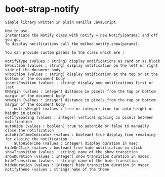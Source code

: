 # boot-strap-notify

	Simple library written in plain vanilla JavaScript.
	
	How to use.
	Instantiate the Notify class with notify = new Notify(params) and off you go.
	To display notifications call the method notify.show(params).
	
	You can provide custom params to the class which are :
	
	notifyType (values : string) display notifications as card or as block
	hPosition (values : string) display notification on the left or right side of the document body
	vPosition (values : string) display notification at the top or at the bottom of the document body
	insertPosition (values : string) display new notifications first or last
	hMargin	(values : integer) distance in pixels from the top or bottom margin of the document body
	vMargin (values : integer) distance in pixels from the top or bottom margin of the document body
        notifyHeight (values : true or integer) true for auto height or height in pixels
	notifySpacing (values : integer) vertical spacing in pixels between notification
	autoHide (values : boolean) true to autohide or false to manually close the notification
	autoHideTimeIndicator (values : boolean) true display time remaining for closing the notification
        autoHideTime (values : integer) display duration in msec
	hideOnClick (values : boolean) true hide notification on click   
	showTransition (values : string) name of the show transition 
	showDuration (values : integer) show transition duration in mscec
	hideTransition (values : string) name of the hide transition
	hideDuration (values : integer) hide transition duration in mscec
	notifyTheme (values : string) name of the theme
					  
	
	
	

